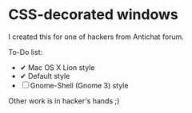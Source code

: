 # CSS-decorated windows

I created this for one of hackers from Antichat forum.

To-Do list:

- ✔ Mac OS X Lion style
- ✔ Default style
- ☐ Gnome-Shell (Gnome 3) style

Other work is in hacker's hands ;)